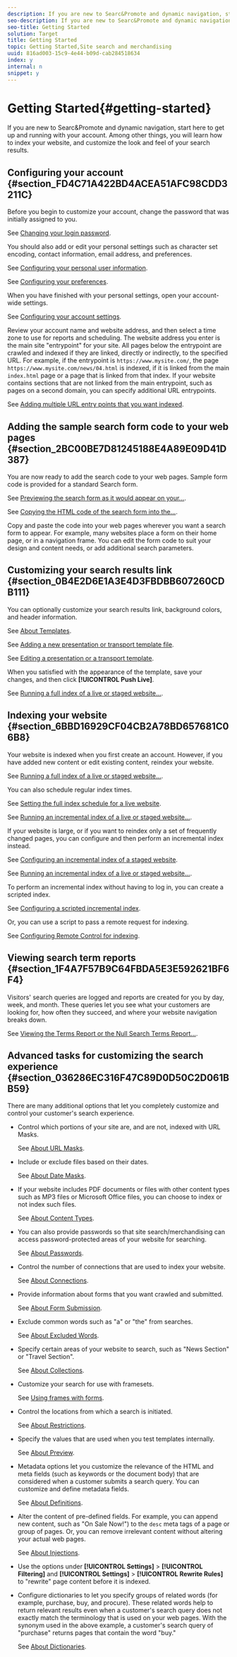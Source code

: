 ```yaml
---
description: If you are new to Searc&Promote and dynamic navigation, start here to get up and running with your account. Among other things, you will learn how to index your website, and customize the look and feel of your search results.
seo-description: If you are new to Searc&Promote and dynamic navigation, start here to get up and running with your account. Among other things, you will learn how to index your website, and customize the look and feel of your search results.
seo-title: Getting Started
solution: Target
title: Getting Started
topic: Getting Started,Site search and merchandising
uuid: 816ad003-15c9-4e44-b09d-cab284518634
index: y
internal: n
snippet: y
---
```


# Getting Started{#getting-started}

If you are new to Searc&Promote and dynamic navigation, start here to get up and running with your account. Among other things, you will learn how to index your website, and customize the look and feel of your search results.

## Configuring your account {#section_FD4C71A422BD4ACEA51AFC98CDD3211C}

Before you begin to customize your account, change the password that was initially assigned to you.

See [Changing your login password](c-about-settings-menu/c-about-my-profile-menu.md#task_F5FF13AAD1514FE997C8882D4537C0C9).

You should also add or edit your personal settings such as character set encoding, contact information, email address, and preferences.

See [Configuring your personal user information](c-about-settings-menu/c-about-my-profile-menu.md#task_A11A3BE2527B4204B896E04303B04AA6).

See [Configuring your preferences](c-about-settings-menu/c-about-my-profile-menu.md#task_5E06BF565C284C2EBBE18E10A1C4BFBB).

When you have finished with your personal settings, open your account-wide settings.

See [Configuring your account settings](c-about-settings-menu/c-about-account-options-menu.md#task_80A38D0C8E4F453395BD67B81E4B45D9).

Review your account name and website address, and then select a time zone to use for reports and scheduling. The website address you enter is the main site "entrypoint" for your site. All pages below the entrypoint are crawled and indexed if they are linked, directly or indirectly, to the specified URL. For example, if the entrypoint is `https://www.mysite.com/`, the page `https://www.mysite.com/news/04.html` is indexed, if it is linked from the main `index.html` page or a page that is linked from that index. If your website contains sections that are not linked from the main entrypoint, such as pages on a second domain, you can specify additional URL entrypoints.

See [Adding multiple URL entry points that you want indexed](c-about-settings-menu/c-about-crawling-menu.md#task_2338A47387D74CFDAC4D4EF4A367ED45).

## Adding the sample search form code to your web pages {#section_2BC00BE7D81245188E4A89E09D41D387}

You are now ready to add the search code to your web pages. Sample form code is provided for a standard Search form.

See [Previewing the search form as it would appear on your...](c-about-auto-complete.md#task_437B35EFA5424603A08AF8E79E6B4714).

See [Copying the HTML code of the search form into the...](c-about-auto-complete.md#task_A3A01EA800F24C0AA33902387E0362C7).

Copy and paste the code into your web pages wherever you want a search form to appear. For example, many websites place a form on their home page, or in a navigation frame. You can edit the form code to suit your design and content needs, or add additional search parameters.

## Customizing your search results link {#section_0B4E2D6E1A3E4D3FBDBB607260CDB111}

You can optionally customize your search results link, background colors, and header information.

See [About Templates](c-about-design-menu/c-about-templates.md#concept_06EB481B14864E18A8AE2BCD1D6EF0B5).

See [Adding a new presentation or transport template file](c-about-design-menu/c-about-templates.md#task_73199757B6E748CAA604902FF913F012).

See [Editing a presentation or a transport template](c-about-design-menu/c-about-templates.md#task_800E0E2265C34C028C92FEB5A1243EC3).

When you satisfied with the appearance of the template, save your changes, and then click **[!UICONTROL Push Live]**.

See [Running a full index of a live or staged website...](c-about-index-menu/c-about-full-index.md#task_F7FE04D8A1654A7787FCCA31B45EB42D).

## Indexing your website {#section_6BBD16929CF04CB2A78BD657681C06B8}

Your website is indexed when you first create an account. However, if you have added new content or edit existing content, reindex your website.

See [Running a full index of a live or staged website...](c-about-index-menu/c-about-full-index.md#task_F7FE04D8A1654A7787FCCA31B45EB42D).

You can also schedule regular index times.

See [Setting the full index schedule for a live website](c-about-index-menu/c-about-full-index.md#task_6760F3256D004A228B38968DF15421F0).

See [Running an incremental index of a live or staged website...](c-about-index-menu/c-about-incremental-index.md#task_9BFB6157F3884B2FAECB7E0E9CA318CB).

If your website is large, or if you want to reindex only a set of frequently changed pages, you can configure and then perform an incremental index instead.

See [Configuring an incremental index of a staged website](c-about-index-menu/c-about-incremental-index.md#task_46A367B0786C4C90BFFA5D3F95FD86C0).

See [Running an incremental index of a live or staged website...](c-about-index-menu/c-about-incremental-index.md#task_9BFB6157F3884B2FAECB7E0E9CA318CB).

To perform an incremental index without having to log in, you can create a scripted index.

See [Configuring a scripted incremental index](c-about-index-menu/c-about-scripted-index.md#task_05AE040FE75E40FFAA5E10B6B6D4D255).

Or, you can use a script to pass a remote request for indexing.

See [Configuring Remote Control for indexing](c-about-index-menu/c-about-remote-control-for-indexing.md#task_57C296258404448DA7A5ADC9B7232391).

## Viewing search term reports {#section_1F4A7F57B9C64FBDA5E3E592621BF6F4}

Visitors' search queries are logged and reports are created for you by day, week, and month. These queries let you see what your customers are looking for, how often they succeed, and where your website navigation breaks down.

See [Viewing the Terms Report or the Null Search Terms Report...](c-about-reports-menu/c-about-reports-menu.md#task_53B7ED1582DD4B0E8376546A7AFC789A).

## Advanced tasks for customizing the search experience {#section_036286EC316F47C89D0D50C2D061BB59}

There are many additional options that let you completely customize and control your customer's search experience.

* Control which portions of your site are, and are not, indexed with URL Masks.

  See [About URL Masks](c-about-settings-menu/c-about-crawling-menu.md#concept_8039DFC53FF3410AA494D602F71BA164). 
* Include or exclude files based on their dates.

  See [About Date Masks](c-about-settings-menu/c-about-crawling-menu.md#concept_F4F1F58A646F4A86B8650EC46FDCEF66). 
* If your website includes PDF documents or files with other content types such as MP3 files or Microsoft Office files, you can choose to index or not index such files.

  See [About Content Types](c-about-settings-menu/c-about-crawling-menu.md#concept_6FEA1355C0374500B4C53090C34A8A07). 
* You can also provide passwords so that site search/merchandising can access password-protected areas of your website for searching.

  See [About Passwords](c-about-settings-menu/c-about-crawling-menu.md#concept_3EDBD731725D46B891F834D4472774DC). 
* Control the number of connections that are used to index your website.

  See [About Connections](c-about-settings-menu/c-about-crawling-menu.md#concept_E2F3B7E7521147479E5948A94BB3A40B). 
* Provide information about forms that you want crawled and submitted.

  See [About Form Submission](c-about-settings-menu/c-about-crawling-menu.md#concept_CADD5D7CF373497DAA6F8564D7BC8502). 
* Exclude common words such as "a" or "the" from searches.

  See [About Excluded Words](c-about-linguistics-menu/c-about-excluded-words.md#concept_9DB67BD2F0DC43AC88741003D9F39812). 
* Specify certain areas of your website to search, such as "News Section" or "Travel Section".

  See [About Collections](c-about-settings-menu/c-about-searching-menu.md#concept_62E42ACE53D54EEE9273433B86259127). 
* Customize your search for use with framesets.

  See [Using frames with forms](c-appendices/c-searchforms.md#reference_82CDDDA1E37042E4849EBF7EA05407C5). 
* Control the locations from which a search is initiated.

  See [About Restrictions](c-about-settings-menu/c-about-searching-menu.md#concept_B5B527E04EBF4E9AB5956EEF881DDBF1). 
* Specify the values that are used when you test templates internally.

  See [About Preview](c-about-settings-menu/c-about-searching-menu.md#concept_DF293FD3B02C467F8842C8C21D62F294). 
* Metadata options let you customize the relevance of the HTML and meta fields (such as keywords or the document body) that are considered when a customer submits a search query. You can customize and define metadata fields.

  See [About Definitions](c-about-settings-menu/c-about-metadata-menu.md#concept_AE48035C210145169BE067D396975620). 
* Alter the content of pre-defined fields. For example, you can append new content, such as "On Sale Now!") to the `desc` meta tags of a page or group of pages. Or, you can remove irrelevant content without altering your actual web pages.

  See [About Injections](c-about-settings-menu/c-about-metadata-menu.md#concept_DA091920671948A0A893A26B3A2FAAE5). 

* Use the options under **[!UICONTROL Settings]** > **[!UICONTROL Filtering]** and **[!UICONTROL Settings]** > **[!UICONTROL Rewrite Rules]** to "rewrite" page content before it is indexed. 

* Configure dictionaries to let you specify groups of related words (for example, purchase, buy, and procure). These related words help to return relevant results even when a customer's search query does not exactly match the terminology that is used on your web pages. With the synonym used in the above example, a customer's search query of "purchase" returns pages that contain the word "buy."

  See [About Dictionaries](c-about-linguistics-menu/c-about-dictionaries.md#concept_B8028B71EC8144669614C64578EDB034).

